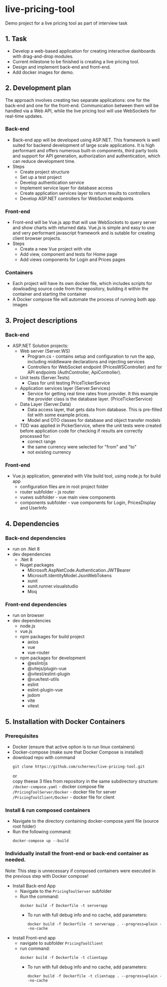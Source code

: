 # live-pricing-tool
Demo project for a live pricing tool as part of interview task

## 1. Task
* Develop a web-based application for creating interactive dashboards with drag-and-drop modules.
* Current milestone to be finished is creating a live pricing tool.
* Design and implement back-end and front-end.
* Add docker images for demo.

## 2. Development plan
The approach involves creating two separate applications: one for the back-end and one for the front-end. Communication between them will be handled via a Web API, while the live pricing tool will use WebSockets for real-time updates.

### Back-end
* Back-end app will be developed using ASP.NET. This framework is well suited for backend development of large scale applications. It is high performant and offers numerous built-in components, third party tools and support for API generation, authorization and authentication, which can reduce development time.
* Steps
  * Create project structure
  * Set up a test project
  * Develop authentication service
  * Implement service layer for database access
  * Create application services layer to return results to controllers
  * Develop ASP.NET controllers for WebSocket endpoints

### Front-end
* Front-end will be Vue.js app that will use WebSockets to query server and show charts with returned data. Vue.js is simple and easy to use and very performant javascript framework and is sutable for creating client browser projects.
* Steps
  * Create a new Vue project with vite
  * Add view, component and tests for Home page
  * Add views components for Login and Prices pages

### Containers
* Each project will have its own docker file, which includes scripts for dowloading source code from the repository, building it within the container and starting the container
* A Docker compose file will automate the process of running both app images
 
## 3. Project descriptions

### Back-end
* ASP.NET Solution projects:
  * Web server (Server.WS)
      * Program.cs - contains setup and configuration to run the app, including middleware declarations and injecting services
      * Controllers for WebSocket endpoint (PricesWSController) and for API endpoints (AuthController, ApiController).
  * Unit tests (Server.Tests)
      * Class for unit testing PriceTickerService
  * Application services layer (Server.Services)
      * Service for getting real time rates from provider. It this example the provider class is the database layer. (PriceTickerService)
  * Data Layer (Server.Data)
      * Data access layer, that gets data from database. This is pre-filled list with some example prices.
      * Model and DTO classes for database and object transfer models
  * TDD was applied in PickerService, where the unit tests were created before application code for checking if results are correctly processed for:
    * correct range
    * the same currency were selected for "from" and "to"
    * not existing currency

### Front-end
* Vue.js application, generated with Vite build tool, using node.js for build app
  * configuration files are in root project folder
  * router subfolder - js router
  * vuews subfolder - vue main view components
  * components subfolder - vue components for Login, PricesDisplay and UserInfo

## 4. Dependencies
### Back-end dependencies
* run on .Net 8
* dev dependencies
  * .Net 8
  * Nuget packages
    * Microsoft.AspNetCode.Authentication.JWTBearer
    * Microsoft.IdentityModel.JsonWebTokens
    * xunit
    * xunit.runner.visualstudio
    * Moq
### Front-end dependencies
* run on browser
* dev dependencies
  * node.js
  * vue.js
  * npm packages for build project
    * axios
    * vue
    * vue-router
  * npm packages for development
    * @eslint/js
    * @vitejs/plugin-vue
    * @vitest/eslint-plugin
    * @vue/test-utils
    * eslint
    * eslint-plugin-vue
    * jsdom
    * vite
    * vitest

## 5. Installation with Docker Containers

### Prerequisites
  * Docker (ensure that active option is to run linux containers)
  * Docker-compose (make sure that Docker Compose is installed)
  * download repo with command
     ```
     git clone https://github.com/schernev/live-pricing-tool.git
     ```
    or\
     copy theese 3 files from repository in the same subdirectory structure:\
    `/docker-compose.yaml` - docker compose file\
    `/PricingToolServer/Docker` - docker file for server\
    `/PricingToolClient/Docker` - docker file for client
    
### Install & run composed containers
  * Navigate to the directory containing docker-compose.yaml file (source root folder)
  * Run the following command:
    ```
    docker-compose up --build
    ```
    
### Individually install the front-end or back-end container as needed.
Note: This step is unnecessary if composed containers were executed in the previous step with Docker compose!
  * Install Back-end App
    * Navigate to the `PricingToolServer` subfolder
    * Run the command:
      ```
      docker build -f Dockerfile -t serverapp
      ```
      * To run with full debug info and no cache, add parameters:
        ```
        docker build -f Dockerfile -t serverapp . --progress=plain --no-cache
        ```
  * Install Front-end app
    * navigate to subfolder `PricingToolClient`
    * run command:
      ```
      docker build -f Dockerfile -t clientapp
      ```
      * To run with full debug info and no cache, add parameters:
        ```
        docker build -f Dockerfile -t clientapp . --progress=plain --no-cache
        ```
